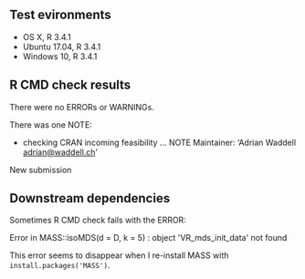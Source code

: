 ## Test evironments
* OS X, R 3.4.1
* Ubuntu 17.04, R 3.4.1
* Windows 10, R 3.4.1

## R CMD check results
There were no ERRORs or WARNINGs.

There was one NOTE:

* checking CRAN incoming feasibility ... NOTE
Maintainer: ‘Adrian Waddell <adrian@waddell.ch>’

New submission

## Downstream dependencies

Sometimes R CMD check fails with the ERROR:

Error in MASS::isoMDS(d = D, k = 5) : object 'VR_mds_init_data' not found

This error seems to disappear when I re-install MASS with `install.packages('MASS')`.
